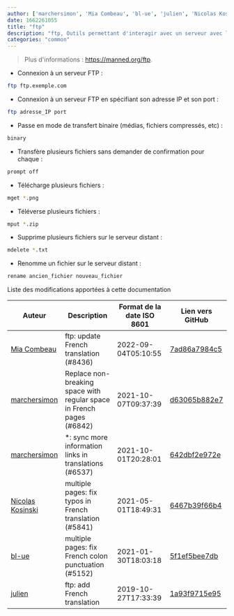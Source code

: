 ```yaml
---
author: ['marchersimon', 'Mia Combeau', 'bl-ue', 'julien', 'Nicolas Kosinski']
date: 1662261055
title: "ftp"
description: "ftp, Outils permettant d'interagir avec un serveur avec le protocole FTP."
categories: "common"
---
```

> Plus d'informations : <https://manned.org/ftp>.

- Connexion à un serveur FTP :

```bash
ftp ftp.exemple.com
```

- Connexion à un serveur FTP en spécifiant son adresse IP et son port :

```bash
ftp adresse_IP port
```

- Passe en mode de transfert binaire (médias, fichiers compressés, etc) :

```bash
binary
```

- Transfère plusieurs fichiers sans demander de confirmation pour chaque :

```bash
prompt off
```

- Télécharge plusieurs fichiers :

```bash
mget *.png
```

- Téléverse plusieurs fichiers :

```bash
mput *.zip
```

- Supprime plusieurs fichiers sur le serveur distant :

```bash
mdelete *.txt
```

- Renomme un fichier sur le serveur distant :

```bash
rename ancien_fichier nouveau_fichier
```
Liste des modifications apportées à cette documentation


Auteur | Description | Format de la date ISO 8601 | Lien vers GitHub
------|-----|-----|-----
[Mia Combeau](mailto:52008667+mcombeau@users.noreply.github.com) | ftp: update French translation (#8436) | 2022-09-04T05:10:55 | [7ad86a7984c5](https://github.com/tldr-pages/tldr/commit/7ad86a7984c51a984045c7cd2de9580a52d30240)
[marchersimon](mailto:50295997+marchersimon@users.noreply.github.com) | Replace non-breaking space with regular space in French pages (#6842) | 2021-10-07T09:37:39 | [d63065b882e7](https://github.com/tldr-pages/tldr/commit/d63065b882e77c3d3361e76cfa7f28bf5415832e)
[marchersimon](mailto:50295997+marchersimon@users.noreply.github.com) | *: sync more information links in translations (#6537) | 2021-10-01T20:28:01 | [642dbf2e972e](https://github.com/tldr-pages/tldr/commit/642dbf2e972e388fab8c84ba3b4685fb862b6454)
[Nicolas Kosinski](mailto:nicokosi@yahoo.com) | multiple pages: fix typos in French translation (#5841) | 2021-05-01T18:49:31 | [6467b39f66b4](https://github.com/tldr-pages/tldr/commit/6467b39f66b40110a64d13af20f1a7ab27380fa9)
[bl-ue](mailto:54780737+bl-ue@users.noreply.github.com) | multiple pages: fix French colon punctuation (#5152) | 2021-01-30T18:03:18 | [5f1ef5bee7db](https://github.com/tldr-pages/tldr/commit/5f1ef5bee7dba1b2749d25e4d0a7be22c89cf8b4)
[julien](mailto:git@julienc.io) | ftp: add French translation | 2019-10-27T17:33:39 | [1a93f9715e95](https://github.com/tldr-pages/tldr/commit/1a93f9715e95583debf1c898e9fb119614b46d91)

